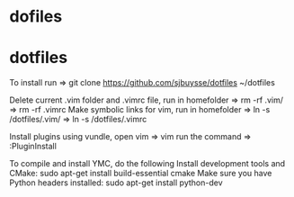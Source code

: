 # dofiles
# dotfiles
To install run
=> git clone https://github.com/sjbuysse/dotfiles ~/dotfiles

Delete current .vim folder and .vimrc file, run in homefolder
=> rm -rf .vim/
=> rm -rf .vimrc
Make symbolic links for vim, run in homefolder
=> ln -s /dotfiles/.vim/
=> ln -s /dotfiles/.vimrc

Install plugins using vundle, open vim
=> vim
run the command
=> :PluginInstall

To compile and install YMC, do the following
Install development tools and CMake: sudo apt-get install build-essential cmake
Make sure you have Python headers installed: sudo apt-get install python-dev

